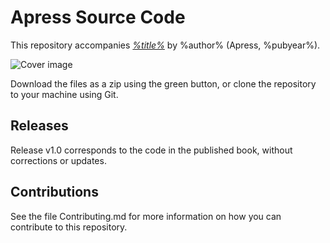 # Apress Source Code

This repository accompanies [*%title%*](https://www.link.springer.com/book/10.1007/%eisbn%) by %author% (Apress, %pubyear%).

[comment]: #cover
![Cover image](%isbn%.jpg)

Download the files as a zip using the green button, or clone the repository to your machine using Git.

## Releases

Release v1.0 corresponds to the code in the published book, without corrections or updates.

## Contributions

See the file Contributing.md for more information on how you can contribute to this repository.
